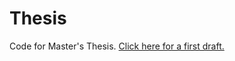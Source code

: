 # Thesis
Code for Master's Thesis.
[Click here for a first draft.](https://github.com/gxh2932/Thesis/files/9834679/Thesis.1.pdf)
